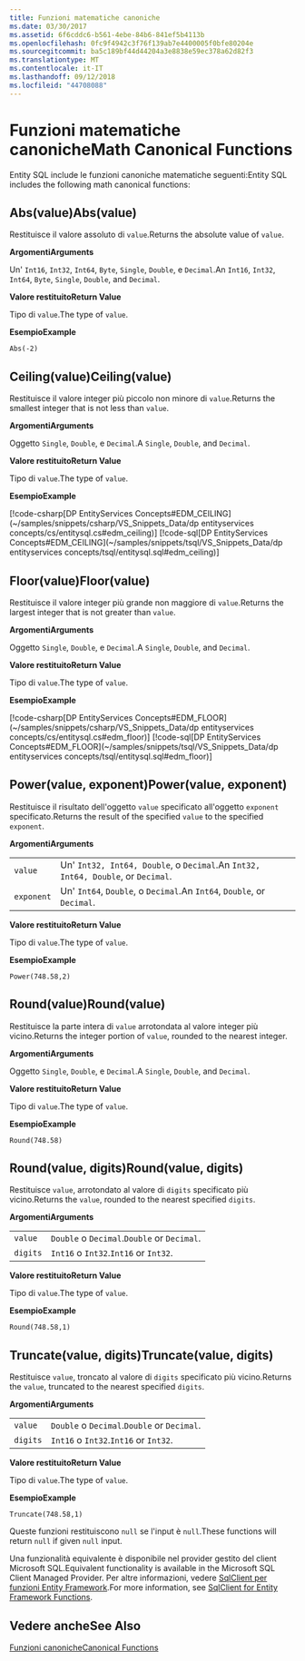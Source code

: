 ```yaml
---
title: Funzioni matematiche canoniche
ms.date: 03/30/2017
ms.assetid: 6f6cddc6-b561-4ebe-84b6-841ef5b4113b
ms.openlocfilehash: 0fc9f4942c3f76f139ab7e4400005f0bfe80204e
ms.sourcegitcommit: ba5c189bf44d44204a3e8838e59ec378a62d82f3
ms.translationtype: MT
ms.contentlocale: it-IT
ms.lasthandoff: 09/12/2018
ms.locfileid: "44708088"
---
```

# <a name="math-canonical-functions"></a><span data-ttu-id="654e2-102">Funzioni matematiche canoniche</span><span class="sxs-lookup"><span data-stu-id="654e2-102">Math Canonical Functions</span></span>

<span data-ttu-id="654e2-103">Entity SQL include le funzioni canoniche matematiche seguenti:</span><span class="sxs-lookup"><span data-stu-id="654e2-103">Entity SQL includes the following math canonical functions:</span></span>
  
## <a name="absvalue"></a><span data-ttu-id="654e2-104">Abs(value)</span><span class="sxs-lookup"><span data-stu-id="654e2-104">Abs(value)</span></span>

<span data-ttu-id="654e2-105">Restituisce il valore assoluto di `value`.</span><span class="sxs-lookup"><span data-stu-id="654e2-105">Returns the absolute value of `value`.</span></span>

<span data-ttu-id="654e2-106">**Argomenti**</span><span class="sxs-lookup"><span data-stu-id="654e2-106">**Arguments**</span></span>

<span data-ttu-id="654e2-107">Un' `Int16`, `Int32`, `Int64`, `Byte`, `Single`, `Double`, e `Decimal`.</span><span class="sxs-lookup"><span data-stu-id="654e2-107">An `Int16`, `Int32`, `Int64`, `Byte`, `Single`, `Double`, and `Decimal`.</span></span>

<span data-ttu-id="654e2-108">**Valore restituito**</span><span class="sxs-lookup"><span data-stu-id="654e2-108">**Return Value**</span></span>

<span data-ttu-id="654e2-109">Tipo di `value`.</span><span class="sxs-lookup"><span data-stu-id="654e2-109">The type of `value`.</span></span>

<span data-ttu-id="654e2-110">**Esempio**</span><span class="sxs-lookup"><span data-stu-id="654e2-110">**Example**</span></span>

`Abs(-2)`

## <a name="ceilingvalue"></a><span data-ttu-id="654e2-111">Ceiling(value)</span><span class="sxs-lookup"><span data-stu-id="654e2-111">Ceiling(value)</span></span>

<span data-ttu-id="654e2-112">Restituisce il valore integer più piccolo non minore di `value`.</span><span class="sxs-lookup"><span data-stu-id="654e2-112">Returns the smallest integer that is not less than `value`.</span></span>

<span data-ttu-id="654e2-113">**Argomenti**</span><span class="sxs-lookup"><span data-stu-id="654e2-113">**Arguments**</span></span>

<span data-ttu-id="654e2-114">Oggetto `Single`, `Double`, e `Decimal`.</span><span class="sxs-lookup"><span data-stu-id="654e2-114">A `Single`, `Double`, and `Decimal`.</span></span>

<span data-ttu-id="654e2-115">**Valore restituito**</span><span class="sxs-lookup"><span data-stu-id="654e2-115">**Return Value**</span></span>

<span data-ttu-id="654e2-116">Tipo di `value`.</span><span class="sxs-lookup"><span data-stu-id="654e2-116">The type of `value`.</span></span>

<span data-ttu-id="654e2-117">**Esempio**</span><span class="sxs-lookup"><span data-stu-id="654e2-117">**Example**</span></span>

[!code-csharp[DP EntityServices Concepts#EDM_CEILING](~/samples/snippets/csharp/VS_Snippets_Data/dp entityservices concepts/cs/entitysql.cs#edm_ceiling)]
[!code-sql[DP EntityServices Concepts#EDM_CEILING](~/samples/snippets/tsql/VS_Snippets_Data/dp entityservices concepts/tsql/entitysql.sql#edm_ceiling)]

## <a name="floorvalue"></a><span data-ttu-id="654e2-118">Floor(value)</span><span class="sxs-lookup"><span data-stu-id="654e2-118">Floor(value)</span></span>

<span data-ttu-id="654e2-119">Restituisce il valore integer più grande non maggiore di `value`.</span><span class="sxs-lookup"><span data-stu-id="654e2-119">Returns the largest integer that is not greater than `value`.</span></span>

<span data-ttu-id="654e2-120">**Argomenti**</span><span class="sxs-lookup"><span data-stu-id="654e2-120">**Arguments**</span></span>

<span data-ttu-id="654e2-121">Oggetto `Single`, `Double`, e `Decimal`.</span><span class="sxs-lookup"><span data-stu-id="654e2-121">A `Single`, `Double`, and `Decimal`.</span></span>

<span data-ttu-id="654e2-122">**Valore restituito**</span><span class="sxs-lookup"><span data-stu-id="654e2-122">**Return Value**</span></span>

<span data-ttu-id="654e2-123">Tipo di `value`.</span><span class="sxs-lookup"><span data-stu-id="654e2-123">The type of `value`.</span></span>

<span data-ttu-id="654e2-124">**Esempio**</span><span class="sxs-lookup"><span data-stu-id="654e2-124">**Example**</span></span>

[!code-csharp[DP EntityServices Concepts#EDM_FLOOR](~/samples/snippets/csharp/VS_Snippets_Data/dp entityservices concepts/cs/entitysql.cs#edm_floor)]
[!code-sql[DP EntityServices Concepts#EDM_FLOOR](~/samples/snippets/tsql/VS_Snippets_Data/dp entityservices concepts/tsql/entitysql.sql#edm_floor)]

## <a name="powervalue-exponent"></a><span data-ttu-id="654e2-125">Power(value, exponent)</span><span class="sxs-lookup"><span data-stu-id="654e2-125">Power(value, exponent)</span></span>

<span data-ttu-id="654e2-126">Restituisce il risultato dell'oggetto `value` specificato all'oggetto `exponent` specificato.</span><span class="sxs-lookup"><span data-stu-id="654e2-126">Returns the result of the specified `value` to the specified `exponent`.</span></span>

<span data-ttu-id="654e2-127">**Argomenti**</span><span class="sxs-lookup"><span data-stu-id="654e2-127">**Arguments**</span></span>

|  |  |
|--|--|
|`value` | <span data-ttu-id="654e2-128">Un' `Int32, Int64, Double`, o `Decimal`.</span><span class="sxs-lookup"><span data-stu-id="654e2-128">An `Int32, Int64, Double`, or `Decimal`.</span></span> |
|`exponent` | <span data-ttu-id="654e2-129">Un' `Int64`, `Double`, o `Decimal`.</span><span class="sxs-lookup"><span data-stu-id="654e2-129">An `Int64`, `Double`, or `Decimal`.</span></span> |

<span data-ttu-id="654e2-130">**Valore restituito**</span><span class="sxs-lookup"><span data-stu-id="654e2-130">**Return Value**</span></span>

<span data-ttu-id="654e2-131">Tipo di `value`.</span><span class="sxs-lookup"><span data-stu-id="654e2-131">The type of `value`.</span></span>

<span data-ttu-id="654e2-132">**Esempio**</span><span class="sxs-lookup"><span data-stu-id="654e2-132">**Example**</span></span>

`Power(748.58,2)`

## <a name="roundvalue"></a><span data-ttu-id="654e2-133">Round(value)</span><span class="sxs-lookup"><span data-stu-id="654e2-133">Round(value)</span></span>

<span data-ttu-id="654e2-134">Restituisce la parte intera di `value` arrotondata al valore integer più vicino.</span><span class="sxs-lookup"><span data-stu-id="654e2-134">Returns the integer portion of `value`, rounded to the nearest integer.</span></span>

<span data-ttu-id="654e2-135">**Argomenti**</span><span class="sxs-lookup"><span data-stu-id="654e2-135">**Arguments**</span></span>

<span data-ttu-id="654e2-136">Oggetto `Single`, `Double`, e `Decimal`.</span><span class="sxs-lookup"><span data-stu-id="654e2-136">A `Single`, `Double`, and `Decimal`.</span></span>

<span data-ttu-id="654e2-137">**Valore restituito**</span><span class="sxs-lookup"><span data-stu-id="654e2-137">**Return Value**</span></span>

<span data-ttu-id="654e2-138">Tipo di `value`.</span><span class="sxs-lookup"><span data-stu-id="654e2-138">The type of `value`.</span></span>

<span data-ttu-id="654e2-139">**Esempio**</span><span class="sxs-lookup"><span data-stu-id="654e2-139">**Example**</span></span>

`Round(748.58)`

## <a name="roundvalue-digits"></a><span data-ttu-id="654e2-140">Round(value, digits)</span><span class="sxs-lookup"><span data-stu-id="654e2-140">Round(value, digits)</span></span>

<span data-ttu-id="654e2-141">Restituisce `value`, arrotondato al valore di `digits` specificato più vicino.</span><span class="sxs-lookup"><span data-stu-id="654e2-141">Returns the `value`, rounded to the nearest specified `digits`.</span></span>

<span data-ttu-id="654e2-142">**Argomenti**</span><span class="sxs-lookup"><span data-stu-id="654e2-142">**Arguments**</span></span>

|  |  |
|--|--|
|`value`|<span data-ttu-id="654e2-143">`Double` o `Decimal`.</span><span class="sxs-lookup"><span data-stu-id="654e2-143">`Double` or `Decimal`.</span></span>|
|`digits`|<span data-ttu-id="654e2-144">`Int16` o `Int32`.</span><span class="sxs-lookup"><span data-stu-id="654e2-144">`Int16` or `Int32`.</span></span>|

<span data-ttu-id="654e2-145">**Valore restituito**</span><span class="sxs-lookup"><span data-stu-id="654e2-145">**Return Value**</span></span>

<span data-ttu-id="654e2-146">Tipo di `value`.</span><span class="sxs-lookup"><span data-stu-id="654e2-146">The type of `value`.</span></span>

<span data-ttu-id="654e2-147">**Esempio**</span><span class="sxs-lookup"><span data-stu-id="654e2-147">**Example**</span></span>

`Round(748.58,1)`

## <a name="truncatevalue-digits"></a><span data-ttu-id="654e2-148">Truncate(value, digits)</span><span class="sxs-lookup"><span data-stu-id="654e2-148">Truncate(value, digits)</span></span>

<span data-ttu-id="654e2-149">Restituisce `value`, troncato al valore di `digits` specificato più vicino.</span><span class="sxs-lookup"><span data-stu-id="654e2-149">Returns the `value`, truncated to the nearest specified `digits`.</span></span>

<span data-ttu-id="654e2-150">**Argomenti**</span><span class="sxs-lookup"><span data-stu-id="654e2-150">**Arguments**</span></span>

|  |  |
|--|--|
|`value`|<span data-ttu-id="654e2-151">`Double` o `Decimal`.</span><span class="sxs-lookup"><span data-stu-id="654e2-151">`Double` or `Decimal`.</span></span>|
|`digits`|<span data-ttu-id="654e2-152">`Int16` o `Int32`.</span><span class="sxs-lookup"><span data-stu-id="654e2-152">`Int16` or `Int32`.</span></span>|

<span data-ttu-id="654e2-153">**Valore restituito**</span><span class="sxs-lookup"><span data-stu-id="654e2-153">**Return Value**</span></span>

<span data-ttu-id="654e2-154">Tipo di `value`.</span><span class="sxs-lookup"><span data-stu-id="654e2-154">The type of `value`.</span></span>

<span data-ttu-id="654e2-155">**Esempio**</span><span class="sxs-lookup"><span data-stu-id="654e2-155">**Example**</span></span>

`Truncate(748.58,1)`  
  
 <span data-ttu-id="654e2-156">Queste funzioni restituiscono `null` se l'input è `null`.</span><span class="sxs-lookup"><span data-stu-id="654e2-156">These functions will return `null` if given `null` input.</span></span>  
  
 <span data-ttu-id="654e2-157">Una funzionalità equivalente è disponibile nel provider gestito del client Microsoft SQL.</span><span class="sxs-lookup"><span data-stu-id="654e2-157">Equivalent functionality is available in the Microsoft SQL Client Managed Provider.</span></span> <span data-ttu-id="654e2-158">Per altre informazioni, vedere [SqlClient per funzioni Entity Framework](../../../../../../docs/framework/data/adonet/ef/sqlclient-for-ef-functions.md).</span><span class="sxs-lookup"><span data-stu-id="654e2-158">For more information, see [SqlClient for Entity Framework Functions](../../../../../../docs/framework/data/adonet/ef/sqlclient-for-ef-functions.md).</span></span>  
  
## <a name="see-also"></a><span data-ttu-id="654e2-159">Vedere anche</span><span class="sxs-lookup"><span data-stu-id="654e2-159">See Also</span></span>  
 [<span data-ttu-id="654e2-160">Funzioni canoniche</span><span class="sxs-lookup"><span data-stu-id="654e2-160">Canonical Functions</span></span>](../../../../../../docs/framework/data/adonet/ef/language-reference/canonical-functions.md)
